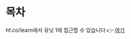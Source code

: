 # 목차

hf.co/learn에서 유닛 1에 접근할 수 있습니다 👉 <a href="https://hf.co/learn/agents-course/unit1/introduction">여기</a>

<!--
| 제목 | 설명 |
|-------|-------------|
| [에이전트의 정의](1_definition_of_an_agent.md) | 기술적 용어 없이 에이전트가 할 수 있는 것의 일반적인 예시. |
| [LLM 설명](2_explain_llms.md) | 모델의 계보와 에이전트에 적합한 모델을 포함한 대규모 언어 모델 설명. |
| [메시지와 특수 토큰](3_messages_and_special_tokens.md) | 메시지, 특수 토큰, 채팅 템플릿 사용법 설명. |
| [더미 에이전트 라이브러리](4_dummy_agent_library.md) | 더미 에이전트 라이브러리와 서버리스 API 사용 소개. |
| [도구](5_tools.md) | 에이전트 도구를 위한 Pydantic과 다른 일반적인 도구 형식 개요. |
| [에이전트 단계와 구조](6_agent_steps_and_structure.md) | 생각, 행동, 관찰을 포함한 에이전트의 단계와 코드 에이전트와 JSON 에이전트의 비교. |
| [생각](7_thoughts.md) | 생각과 ReAct 접근 방식 설명. |
| [행동](8_actions.md) | 행동과 중지 및 파싱 접근 방식 개요. |
| [관찰](9_observations.md) | 관찰과 결과를 반영하여 추가하는 방법 설명. |
| [퀴즈](10_quizz.md) | 개념 이해를 테스트하는 퀴즈 포함. |
| [간단한 사용 사례](11_simple_use_case.md) | datetime과 Python 함수를 도구로 사용하는 간단한 사용 사례 연습 제공. |
--> 